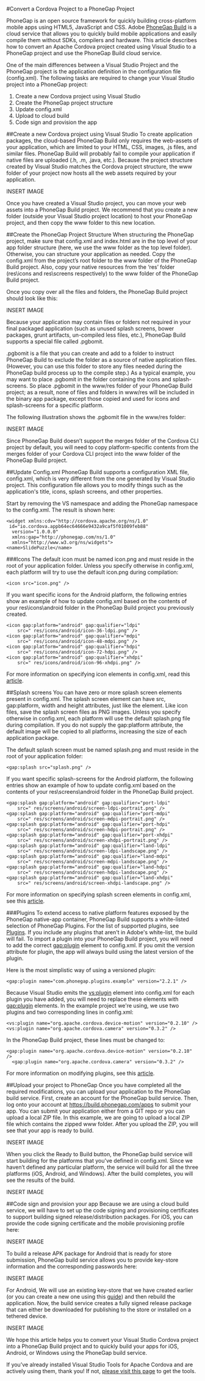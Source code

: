 #Convert a Cordova Project to a PhoneGap Project

PhoneGap is an open source framework for quickly building cross-platform mobile apps using HTML5, JavaScript and CSS. Adobe [PhoneGap Build](https://build.phonegap.com/) is a cloud service that allows you to quickly build mobile applications and easily compile them without SDKs, compilers and hardware. This article describes how to convert an Apache Cordova project created using Visual Studio to a PhoneGap project and use the PhoneGap Build cloud service.

One of the main differences between a Visual Studio Project and the PhoneGap project is the application definition in the configuration file (config.xml). The following tasks are required to change your Visual Studio project into a PhoneGap project:

 1. Create a new Cordova project using Visual Studio
 1. Create the PhoneGap project structure
 1. Update config.xml
 1. Upload to cloud build
 1. Code sign and provision the app

##Create a new Cordova project using Visual Studio
To create application packages, the cloud-based PhoneGap Build only requires the web-assets of your application, which are limited to your HTML, CSS, images, .js files, and similar files. PhoneGap Build will probably fail to compile your application if native files are uploaded (.h, .m, .java, etc.). Because the project structure created by Visual Studio matches the Cordova project structure, the www folder of your project now hosts all the web assets required by your application.

INSERT IMAGE

Once you have created a Visual Studio project, you can move your web assets into a PhoneGap Build project. We recommend that you create a new folder (outside your Visual Studio project location) to host your PhoneGap project, and then copy the www folder to this new location.

##Create the PhoneGap Project Structure
When structuring the PhoneGap project, make sure that config.xml and index.html are in the top level of your app folder structure (here, we use the www folder as the top level folder). Otherwise, you can structure your application as needed. Copy the config.xml from the project’s root folder to the www folder of the PhoneGap Build project. Also, copy your native resources from the ‘res’ folder (res\icons and res\screens respectively) to the www folder of the PhoneGap Build project.

Once you copy over all the files and folders, the PhoneGap Build project should look like this:

INSERT IMAGE

Because your application may contain files or folders not required in your final packaged application (such as unused splash screens, bower packages, grunt artifacts, un-compiled less files, etc.), PhoneGap Build supports a special file called .pgbomit.

.pgbomit is a file that you can create and add to a folder to instruct PhoneGap Build to exclude the folder as a source of native application files. (However, you can use this folder to store any files needed during the PhoneGap build process up to the compile step.) As a typical example, you may want to place .pgbomit in the folder containing the icons and splash-screens. So place .pgbomit in the www/res folder of your PhoneGap Build project; as a result, none of files and folders in www/res will be included in the binary app package, except those copied and used for icons and splash-screens for a specific platform. 

The following illustration shows the .pgbomit file in the www/res folder:

INSERT IMAGE

Since PhoneGap Build doesn’t support the merges folder of the Cordova CLI project by default, you will need to copy platform-specific contents from the merges folder of your Cordova CLI project into the www folder of the PhoneGap Build project.

##Update Config.xml
PhoneGap Build supports a configuration XML file, config.xml, which is very different from the one generated by Visual Studio project. This configuration file allows you to modify things such as the application's title, icons, splash screens, and other properties.

Start by removing the VS namespace and adding the PhoneGap namespace to the config.xml. The result is shown here:

    <widget xmlns:cdv="http://cordova.apache.org/ns/1.0"
     id="io.cordova.appb64ec64666e9432a9caf5f01009feb88"
      version="1.0.0.0"
      xmlns:gap="http://phonegap.com/ns/1.0"
      xmlns="http://www.w3.org/ns/widgets">
    <name>SlidePuzzle</name>

###Icons
The default icon must be named icon.png and must reside in the root of your application folder. Unless you specify otherwise in config.xml, each platform will try to use the default icon.png during compilation:

    <icon src="icon.png" />

If you want specific icons for the Android platform, the following entries show an example of how to update config.xml based on the contents of your res\icons\android folder in the PhoneGap Build project you previously created.

    <icon gap:platform="android" gap:qualifier="ldpi"
        src=" res/icons/android/icon-36-ldpi.png" />
    <icon gap:platform="android" gap:qualifier="mdpi"
        src=" res/icons/android/icon-48-mdpi.png" />
    <icon gap:platform="android" gap:qualifier="hdpi"
        src=" res/icons/android/icon-72-hdpi.png" />
    <icon gap:platform="android" gap:qualifier="xhdpi"
        src=" res/icons/android/icon-96-xhdpi.png" />

For more information on specifying icon elements in config.xml, read this [article](http://docs.build.phonegap.com/en_US/configuring_icons_and_splash.md.html#Icons%20and%20Splash%20Screens).

##Splash screens
You can have zero or more splash screen elements present in config.xml. The splash screen element can have src, gap:platform, width and height attributes, just like the <icon> element. Like icon files, save the splash screen files as PNG images. Unless you specify otherwise in config.xml, each platform will use the default splash.png file during compilation. If you do not supply the gap:platform attribute, the default image will be copied to all platforms, increasing the size of each application package.

The default splash screen must be named splash.png and must reside in the root of your application folder:

    <gap:splash src="splash.png" /> 

If you want specific splash-screens for the Android platform, the following entries show an example of how to update config.xml based on the contents of your res\screens\android folder in the PhoneGap Build project.

    <gap:splash gap:platform="android" gap:qualifier="port-ldpi" 
        src=" res/screens/android/screen-ldpi-portrait.png" />
    <gap:splash gap:platform="android" gap:qualifier="port-mdpi" 
        src=" res/screens/android/screen-mdpi-portrait.png" />
    <gap:splash gap:platform="android" gap:qualifier="port-hdpi" 
        src=" res/screens/android/screen-hdpi-portrait.png" />
    <gap:splash gap:platform="android" gap:qualifier="port-xhdpi" 
        src=" res/screens/android/screen-xhdpi-portrait.png" />
    <gap:splash gap:platform="android" gap:qualifier="land-ldpi" 
        src=" res/screens/android/screen-ldpi-landscape.png" />
    <gap:splash gap:platform="android" gap:qualifier="land-mdpi" 
        src=" res/screens/android/screen-mdpi-landscape.png" />
    <gap:splash gap:platform="android" gap:qualifier="land-hdpi" 
        src=" res/screens/android/screen-hdpi-landscape.png" />
    <gap:splash gap:platform="android" gap:qualifier="land-xhdpi" 
        src=" res/screens/android/screen-xhdpi-landscape.png" />

For more information on specifying splash screen elements in config.xml, see this [article](http://docs.build.phonegap.com/en_US/configuring_icons_and_splash.md.html#Icons%20and%20Splash%20Screens).

###Plugins
To extend access to native platform features exposed by the PhoneGap native-app container, PhoneGap Build supports a white-listed selection of PhoneGap Plugins. For the list of supported plugins, see [Plugins](https://build.phonegap.com/plugins). If you include any plugins that aren't in Adobe's white-list, the build will fail. To import a plugin into your PhoneGap Build project, you will need to add the correct <gap:plugin> element to config.xml. If you omit the version attribute for plugin, the app will always build using the latest version of the plugin.

Here is the most simplistic way of using a versioned plugin:

    <gap:plugin name="com.phonegap.plugins.example" version="2.2.1" />

Because Visual Studio emits the <vs:plugin> element into config.xml for each plugin you have added, you will need to replace these elements with <gap:plugin> elements. In the example project we're using, we use two plugins and two corresponding lines in config.xml:

    <vs:plugin name="org.apache.cordova.device-motion" version="0.2.10" />
    <vs:plugin name="org.apache.cordova.camera" version="0.3.2" />

In the PhoneGap Build project, these lines must be changed to:

    <gap:plugin name="org.apache.cordova.device-motion" version="0.2.10" />
      <gap:plugin name="org.apache.cordova.camera" version="0.3.2" />

For more information on modifying plugins, see this [article](http://docs.build.phonegap.com/en_US/configuring_plugins.md.html#Plugins).

##Upload your project to PhoneGap
Once you have completed all the required modifications, you can upload your application to the PhoneGap build service. First, create an account for the PhoneGap build service. Then, log onto your account at https://build.phonegap.com/apps to submit your app. You can submit your application either from a GIT repo or you can upload a local ZIP file. In this example, we are going to upload a local ZIP file which contains the zipped www folder. After you upload the ZIP, you will see that your app is ready to build.

INSERT IMAGE

When you click the Ready to Build button, the PhoneGap build service will start building for the platforms that you've defined in config.xml. Since we haven’t defined any particular platform, the service will build for all the three platforms (iOS, Android, and Windows). After the build completes, you will see the results of the build.

INSERT IMAGE

##Code sign and provision your app
Because we are using a cloud build service, we will have to set up the code signing and provisioning certificates to support building signed release/distribution packages. For iOS, you can provide the code signing certificate and the mobile provisioning profile here:

INSERT IMAGE

To build a release APK package for Android that is ready for store submission, PhoneGap build service allows you to provide key-store information and the corresponding passwords here:

INSERT IMAGE

For Android, We will use an existing key-store that we have created earlier (or you can create a new one using this [guide](http://developer.android.com/tools/publishing/app-signing.html)) and then rebuild the application. Now, the build service creates a fully signed release package that can either be downloaded for publishing to the store or installed on a tethered device.

INSERT IMAGE

We hope this article helps you to convert your Visual Studio Cordova project into a PhoneGap Build project and to quickly build your apps for iOS, Android, or Windows using the PhoneGap build service.

If you’ve already installed Visual Studio Tools for Apache Cordova and are actively using them, thank you! If not, [please visit this page](https://www.visualstudio.com/explore/cordova-vs.aspx) to get the tools.
